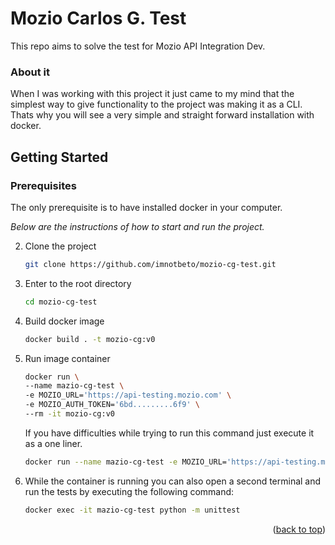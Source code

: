 # Mozio Carlos G. Test
This repo aims to solve the test for Mozio API Integration Dev.

### About it
When I was working with this project it just came to my mind that the simplest way to give functionality to the project was making it as a CLI. Thats why you will see a very simple and straight forward installation with docker.

<!-- GETTING STARTED -->
## Getting Started

### Prerequisites
The only prerequisite is to have installed docker in your computer. 

_Below are the instructions of how to start and run the project._

2. Clone the project
   ```sh
   git clone https://github.com/imnotbeto/mozio-cg-test.git
   ```
3. Enter to the root directory
   ```sh
   cd mozio-cg-test
   ```
4. Build docker image
   ```sh
   docker build . -t mozio-cg:v0
   ```

5. Run image container
   ```sh
   docker run \
   --name mazio-cg-test \
   -e MOZIO_URL='https://api-testing.mozio.com' \
   -e MOZIO_AUTH_TOKEN='6bd.........6f9' \
   --rm -it mozio-cg:v0
   ```
   If you have difficulties while trying to run this command just execute it as a one liner.
    ```sh
    docker run --name mazio-cg-test -e MOZIO_URL='https://api-testing.mozio.com' -e MOZIO_AUTH_TOKEN='6bd.........6f9' --rm -it mozio-cg:v0
   ```


6. While the container is running you can also open a second terminal and run the tests by executing the following command:
   ```sh
   docker exec -it mazio-cg-test python -m unittest
   ```


<p align="right">(<a href="#mozio-carlos-g-test">back to top</a>)</p>
